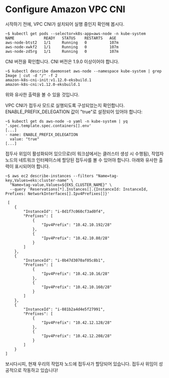 # Configure Amazon VPC CNI

시작하기 전에, VPC CNI가 설치되어 실행 중인지 확인해 봅시다.

```
~$ kubectl get pods --selector=k8s-app=aws-node -n kube-system
NAME             READY   STATUS    RESTARTS   AGE
aws-node-btst2   1/1     Running   0          107m
aws-node-xwkf2   1/1     Running   0          107m
aws-node-zd5rg   1/1     Running   0          107m
```

CNI 버전을 확인합니다. CNI 버전은 1.9.0 이상이어야 합니다.

```
~$ kubectl describe daemonset aws-node --namespace kube-system | grep Image | cut -d "/" -f 2
amazon-k8s-cni-init:v1.12.0-eksbuild.1
amazon-k8s-cni:v1.12.0-eksbuild.1
```

위와 유사한 출력을 볼 수 있을 것입니다.

VPC CNI가 접두사 모드로 실행되도록 구성되었는지 확인합니다. ENABLE\_PREFIX\_DELEGATION 값이 "true"로 설정되어 있어야 합니다:

```
~$ kubectl get ds aws-node -o yaml -n kube-system | yq '.spec.template.spec.containers[].env'
[...]
- name: ENABLE_PREFIX_DELEGATION
  value: "true"
[...]
```



접두사 위임이 활성화되어 있으므로(이 워크샵에서는 클러스터 생성 시 수행됨), 작업자 노드의 네트워크 인터페이스에 할당된 접두사를 볼 수 있어야 합니다. 아래와 유사한 출력이 표시되어야 합니다.

```
~$ aws ec2 describe-instances --filters "Name=tag-key,Values=eks:cluster-name" \
  "Name=tag-value,Values=${EKS_CLUSTER_NAME}" \
  --query 'Reservations[*].Instances[].{InstanceId: InstanceId, Prefixes: NetworkInterfaces[].Ipv4Prefixes[]}'
 
 [
    {
        "InstanceId": "i-0d1f7c060cf3ad0f4",
        "Prefixes": [
            {
                "Ipv4Prefix": "10.42.10.192/28"
            },
            {
                "Ipv4Prefix": "10.42.10.80/28"
            }
        ]
    },
    {
        "InstanceId": "i-0b47d3070af05c8b1",
        "Prefixes": [
            {
                "Ipv4Prefix": "10.42.10.16/28"
            },
            {
                "Ipv4Prefix": "10.42.10.160/28"
            }
        ]
    },
    {
        "InstanceId": "i-081b2a4d4e5f27991",
        "Prefixes": [
            {
                "Ipv4Prefix": "10.42.12.128/28"
            },
            {
                "Ipv4Prefix": "10.42.12.208/28"
            }
        ]
    }
]
```



보시다시피, 현재 우리의 작업자 노드에 접두사가 할당되어 있습니다. 접두사 위임이 성공적으로 작동하고 있습니다!
